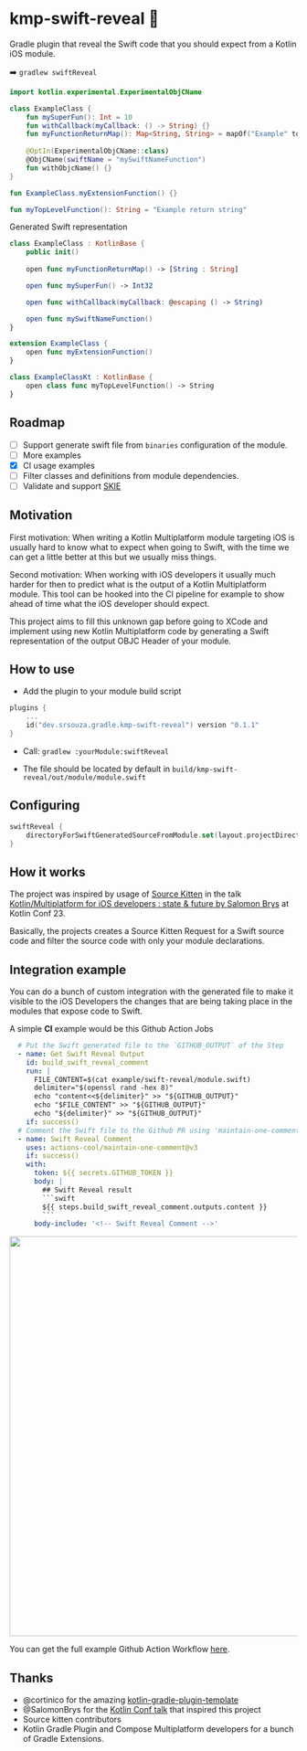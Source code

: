 # kmp-swift-reveal 🐘

Gradle plugin that reveal the Swift code that you should expect from a Kotlin iOS module.

:arrow_right: `gradlew swiftReveal`

```kotlin
import kotlin.experimental.ExperimentalObjCName

class ExampleClass {
    fun mySuperFun(): Int = 10
    fun withCallback(myCallback: () -> String) {}
    fun myFunctionReturnMap(): Map<String, String> = mapOf("Example" to "Value")
    
    @OptIn(ExperimentalObjCName::class)
    @ObjCName(swiftName = "mySwiftNameFunction")
    fun withObjcName() {}
}

fun ExampleClass.myExtensionFunction() {}

fun myTopLevelFunction(): String = "Example return string"
```

Generated Swift representation
```swift
class ExampleClass : KotlinBase {
    public init()
    
    open func myFunctionReturnMap() -> [String : String]

    open func mySuperFun() -> Int32

    open func withCallback(myCallback: @escaping () -> String)

    open func mySwiftNameFunction()
}

extension ExampleClass {
    open func myExtensionFunction()
}

class ExampleClassKt : KotlinBase {
    open class func myTopLevelFunction() -> String
}
```

## Roadmap
- [ ] Support generate swift file from `binaries` configuration of the module.
- [ ] More examples
- [X] CI usage examples
- [ ] Filter classes and definitions from module dependencies.
- [ ] Validate and support [SKIE](https://github.com/touchlab/SKIE)

## Motivation

First motivation: When writing a Kotlin Multiplatform module targeting iOS is usually hard to know what to expect when going to Swift, with the time we can get a little better at this but we usually miss things.

Second motivation: When working with iOS developers it usually much harder for then to predict what is the output of a Kotlin Multiplatform module. This tool can be hooked into the CI pipeline for example to show ahead of time what the iOS developer should expect.

This project aims to fill this unknown gap before going to XCode and implement using new Kotlin Multiplatform code by generating a Swift representation of the output OBJC Header of your module.

## How to use

- Add the plugin to your module build script
```kotlin
plugins {
    ...
    id("dev.srsouza.gradle.kmp-swift-reveal") version "0.1.1"
}
```

- Call: `gradlew :yourModule:swiftReveal`

- The file should be located by default in `build/kmp-swift-reveal/out/module/module.swift`

## Configuring
```kotlin
swiftReveal {
    directoryForSwiftGeneratedSourceFromModule.set(layout.projectDirectory.dir("swift-reveal")) // default: build/kmp-swift-reveal/out/module/
}
```

## How it works

The project was inspired by usage of [Source Kitten](https://github.com/jpsim/SourceKitten/) in the talk [Kotlin/Multiplatform for iOS developers : state & future by Salomon Brys](https://www.youtube.com/watch?v=j-zEAMcMcjA) at Kotlin Conf 23.

Basically, the projects creates a Source Kitten Request for a Swift source code and filter the source code with only your module declarations.

## Integration example
You can do a bunch of custom integration with the generated file to make it visible to the iOS Developers the changes
that are being taking place in the modules that expose code to Swift.

A simple **CI** example would be this Github Action Jobs

```yaml
  # Put the Swift generated file to the `GITHUB_OUTPUT` of the Step
  - name: Get Swift Reveal Output
    id: build_swift_reveal_comment
    run: |
      FILE_CONTENT=$(cat example/swift-reveal/module.swift)
      delimiter="$(openssl rand -hex 8)"
      echo "content<<${delimiter}" >> "${GITHUB_OUTPUT}"
      echo "$FILE_CONTENT" >> "${GITHUB_OUTPUT}"
      echo "${delimiter}" >> "${GITHUB_OUTPUT}"
    if: success()
  # Comment the Swift file to the Github PR using 'maintain-one-comment' Action
  - name: Swift Reveal Comment
    uses: actions-cool/maintain-one-comment@v3
    if: success()
    with:
      token: ${{ secrets.GITHUB_TOKEN }}
      body: |
        ## Swift Reveal result
        ```swift
        ${{ steps.build_swift_reveal_comment.outputs.content }}
        ```
      body-include: '<!-- Swift Reveal Comment -->'
```

<image width="700" src="https://github.com/DevSrSouza/kmp-swift-reveal/assets/29736164/2e5ed7ca-249b-4dc3-90d4-be1ce404bff6" />

You can get the full example Github Action Workflow [here](https://github.com/DevSrSouza/kmp-swift-reveal/blob/main/.github/workflows/swift-reveal.yaml).

## Thanks

- @cortinico for the amazing [kotlin-gradle-plugin-template](https://github.com/cortinico/kotlin-gradle-plugin-template)
- @SalomonBrys for the [Kotlin Conf talk](https://www.youtube.com/watch?v=j-zEAMcMcjA) that inspired this project
- Source kitten contributors
- Kotlin Gradle Plugin and Compose Multiplatform developers for a bunch of Gradle Extensions.